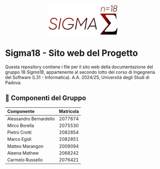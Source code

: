 <p align="center">
  <img src="https://github.com/Sigma18Unipd/docs/blob/main/assets/img/Logo.svg" style="height: 100px" />
</p>

# Sigma18 - Sito web del Progetto
Questa repository contiene i file per il sito web della documentazione del gruppo 18 _Sigma18_, appartenente al secondo lotto del corso di Ingegneria del Software (L31 - Informatica). A.A. 2024/25, Università degli Studi di Padova.

## 👥 Componenti del Gruppo
| Componente                | Matricola |
| :------------------------ | :-------: |
| Alessandro Bernardello    |  2077674  |
| Mirco Borella             |  2075530  |
| Pietro Crotti             |  2082854  |
| Marco Egidi               |  2082851  |
| Matteo Marangon           |  2009094  |
| Aleena Mathew             |  2068242  |
| Carmelo Russello          |  2076421  |
